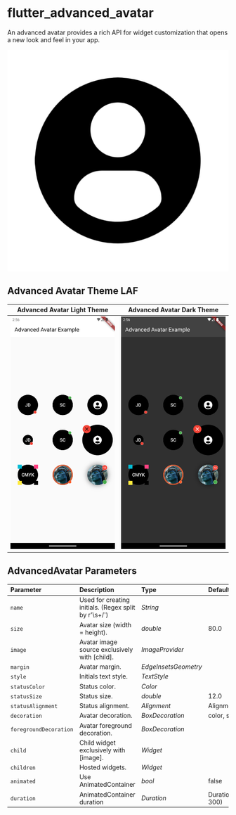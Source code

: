 # flutter_advanced_avatar

An advanced avatar provides a rich API for widget customization that opens a new look and feel in your app.

![APP_ICON](./APP_ICON.png)

## Advanced Avatar Theme LAF
| Advanced Avatar Light Theme | Advanced Avatar Dark Theme |
|:-:|:-:|
| ![PREVIEW_LIGHT](./PREVIEW_LIGHT.png) | ![PREVIEW_DARK](./PREVIEW_DARK.png) |

## AdvancedAvatar Parameters
| Parameter              | Description                                           | Type                 | Default                     |
|:-----------------------|:------------------------------------------------------|:---------------------|:----------------------------|
| `name`                 | Used for creating initials. (Regex split by r'\s+\/') | *String*             ||
| `size`                 | Avatar size (width = height).                         | *double*             | 80.0                        |
| `image`                | Avatar image source exclusively with [child].         | *ImageProvider*      ||
| `margin`               | Avatar margin.                                        | *EdgeInsetsGeometry* ||
| `style`                | Initials text style.                                  | *TextStyle*          ||
| `statusColor`          | Status color.                                         | *Color*              ||
| `statusSize`           | Status size.                                          | *double*             | 12.0                        |
| `statusAlignment`      | Status alignment.                                     | *Alignment*          | Alignment.topRight          |
| `decoration`           | Avatar decoration.                                    | *BoxDecoration*      | color, shape                |
| `foregroundDecoration` | Avatar foreground decoration.                         | *BoxDecoration*      ||
| `child`                | Child widget exclusively with [image].                | *Widget*             ||
| `children`             | Hosted widgets.                                       | *Widget*             ||
| `animated`             | Use AnimatedContainer                                 | *bool*               | false                       |
| `duration`             | AnimatedContainer duration                            | *Duration*           | Duration(milliseconds: 300) |
